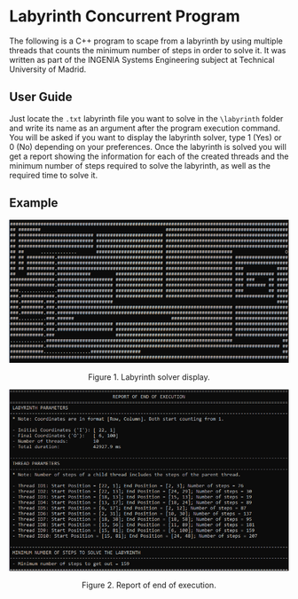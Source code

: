 # Labyrinth Concurrent Program

The following is a C++ program to scape from a labyrinth by using multiple threads that counts the minimum number of steps in order to solve it. It was written as part of the INGENIA Systems Engineering subject at Technical University of Madrid.

## User Guide
Just locate the ```.txt``` labyrinth file you want to solve in the ```\labyrinth``` folder and write its name as an argument after the program execution command. You will be asked if you want to display the labyrinth solver, type 1 (Yes) or 0 (No) depending on your preferences. Once the labyrinth is solved you will get a report showing the information for each of the created threads and the minimum number of steps required to solve the labyrinth, as well as the required time to solve it. 

## Example

<p align="center">
  <img src="https://github.com/danisotelo/labyrinth_solver/blob/main/img/labyrinth.png" alt="Image Description">
</p>
<p align="center">
  Figure 1. Labyrinth solver display.
</p>

<p align="center">
  <img src="https://github.com/danisotelo/labyrinth_solver/blob/main/img/report.png" alt="Image Description">
</p>
<p align="center">
  Figure 2. Report of end of execution.
</p>
